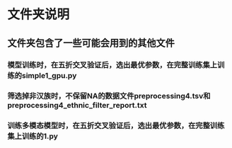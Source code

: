 # 文件夹说明
## 文件夹包含了一些可能会用到的其他文件
### 模型训练时，在五折交叉验证后，选出最优参数，在完整训练集上训练的simple1_gpu.py
### 筛选掉非汉族时，不保留NA的数据文件preprocessing4.tsv和preprocessing4_ethnic_filter_report.txt
### 训练多模态模型时，在五折交叉验证后，选出最优参数，在完整训练集上训练的1.py